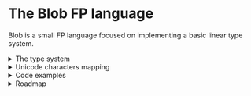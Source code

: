 # The Blob FP language

Blob is a small FP language focused on implementing a basic linear type system.

<details>

<summary>The type system</summary>

Even though Blob's type system may seem pointless to many people, it's actually of a great strength. Thanks to it, it is possible to write GC-free VMs easily, because of the automatic memory handling.
For example, a function whose signature is `f: a ⊸ b` would see its first argument forced to be consumed exactly once (`⊸ = →[1]`) in the function body.
As another example, a function `g: a →[3] b ⊸ a` would force the developer to use the first argument 3 times and the second argument once.

</details>
<details>

<summary>Unicode characters mapping</summary>

Some unicode characters are part of the language itself, and may be used interchangeably with their ASCII correspondants.

| ASCII | Unicode |
|------:|:--------|
   |`->`|`→`|
   |`-o`|`⊸`|
   |`=>`|`⇒`|
   | `\`|`λ`|

</details>
<details>

<summary>Code examples</summary>

#### The Fibonacci sequence

```haskell
fib: Num a ⇒ a ⊸ a
fib n = match !n with --  we clone “n”. I will choose later whether pattern matching auto-clones or not
    0  → 1
    1  → 1
    n' → fib (n' - 2) + fib (n' - 1)
```

#### Factorial calculation

```haskell
fact: Num a ⇒ a ⊸ a
fact n = match !n with --  we clone “n”. I will choose later whether pattern matching auto-clones or not
    0  → 1
    n' → n * fact (n' - 1)
```

#### The Ackermann function

```haskell
ack: Num a ⇒ a ⊸ a ⊸ a
ack n m = match !m with --  we clone “m”. I will choose later whether pattern matching auto-clones or not
    0  → n + 1
    m' → match !n with --  we clone “n”. I will choose later whether pattern matching auto-clones or not
        0  → ack (m' - 1) 1
        n' → ack (m' - 1) $ ack m (n' - 1)
```

</details>
<details>

<summary>Roadmap</summary>

- [ ] Implementing a fully working λ language inside the REPL.
    The goal is basically to replicate a small Haskell.
- [ ] Making a VM using the Linear Abstract Machine scheme.
- [ ] Making a full compiler targetting NASM.

</details>